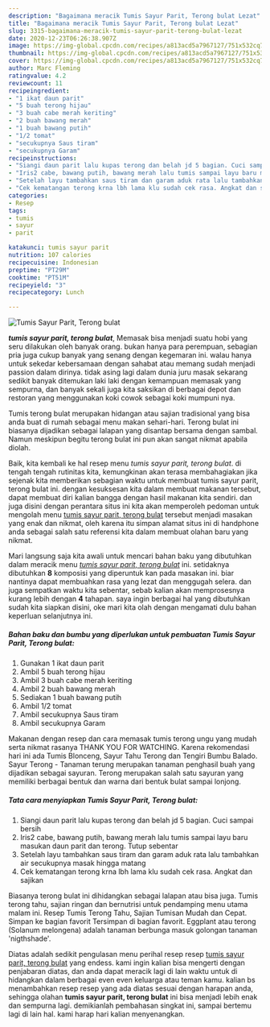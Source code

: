 ```yaml
---
description: "Bagaimana meracik Tumis Sayur Parit, Terong bulat Lezat"
title: "Bagaimana meracik Tumis Sayur Parit, Terong bulat Lezat"
slug: 3315-bagaimana-meracik-tumis-sayur-parit-terong-bulat-lezat
date: 2020-12-23T06:26:38.907Z
image: https://img-global.cpcdn.com/recipes/a813acd5a7967127/751x532cq70/tumis-sayur-parit-terong-bulat-foto-resep-utama.jpg
thumbnail: https://img-global.cpcdn.com/recipes/a813acd5a7967127/751x532cq70/tumis-sayur-parit-terong-bulat-foto-resep-utama.jpg
cover: https://img-global.cpcdn.com/recipes/a813acd5a7967127/751x532cq70/tumis-sayur-parit-terong-bulat-foto-resep-utama.jpg
author: Marc Fleming
ratingvalue: 4.2
reviewcount: 11
recipeingredient:
- "1 ikat daun parit"
- "5 buah terong hijau"
- "3 buah cabe merah keriting"
- "2 buah bawang merah"
- "1 buah bawang putih"
- "1/2 tomat"
- "secukupnya Saus tiram"
- "secukupnya Garam"
recipeinstructions:
- "Siangi daun parit lalu kupas terong dan belah jd 5 bagian. Cuci sampai bersih"
- "Iris2 cabe, bawang putih, bawang merah lalu tumis sampai layu baru masukan daun parit dan terong. Tutup sebentar"
- "Setelah layu tambahkan saus tiram dan garam aduk rata lalu tambahkan air secukupnya masak hingga matang"
- "Cek kematangan terong krna lbh lama klu sudah cek rasa. Angkat dan sajikan"
categories:
- Resep
tags:
- tumis
- sayur
- parit

katakunci: tumis sayur parit 
nutrition: 107 calories
recipecuisine: Indonesian
preptime: "PT29M"
cooktime: "PT51M"
recipeyield: "3"
recipecategory: Lunch

---
```



![Tumis Sayur Parit, Terong bulat](https://img-global.cpcdn.com/recipes/a813acd5a7967127/751x532cq70/tumis-sayur-parit-terong-bulat-foto-resep-utama.jpg)

<b><i>tumis sayur parit, terong bulat</i></b>, Memasak bisa menjadi suatu hobi yang seru dilakukan oleh banyak orang. bukan hanya para perempuan, sebagian pria juga cukup banyak yang senang dengan kegemaran ini. walau hanya untuk sekedar kebersamaan dengan sahabat atau memang sudah menjadi passion dalam dirinya. tidak asing lagi dalam dunia juru masak sekarang sedikit banyak ditemukan laki laki dengan kemampuan memasak yang sempurna, dan banyak sekali juga kita saksikan di berbagai depot dan restoran yang menggunakan koki cowok sebagai koki mumpuni nya.

Tumis terong bulat merupakan hidangan atau sajian tradisional yang bisa anda buat di rumah sebagai menu makan sehari-hari. Terong bulat ini biasanya dijadikan sebagai lalapan yang disantap bersama dengan sambal. Namun meskipun begitu terong bulat ini pun akan sangat nikmat apabila diolah.

Baik, kita kembali ke hal resep menu <i>tumis sayur parit, terong bulat</i>. di tengah tengah rutinitas kita, kemungkinan akan terasa membahagiakan jika sejenak kita memberikan sebagian waktu untuk membuat tumis sayur parit, terong bulat ini. dengan kesuksesan kita dalam membuat makanan tersebut, dapat membuat diri kalian bangga dengan hasil makanan kita sendiri. dan juga disini dengan perantara situs ini kita akan memperoleh pedoman untuk mengolah menu <u>tumis sayur parit, terong bulat</u> tersebut menjadi masakan yang enak dan nikmat, oleh karena itu simpan alamat situs ini di handphone anda sebagai salah satu referensi kita dalam membuat olahan baru yang nikmat.


Mari langsung saja kita awali untuk mencari bahan baku yang dibutuhkan dalam meracik menu <u><i>tumis sayur parit, terong bulat</i></u> ini. setidaknya dibutuhkan <b>8</b> komposisi yang diperuntuk kan pada masakan ini. biar nantinya dapat membuahkan rasa yang lezat dan menggugah selera. dan juga sempatkan waktu kita sebentar, sebab kalian akan memprosesnya kurang lebih dengan <b>4</b> tahapan. saya ingin berbagai hal yang dibutuhkan sudah kita siapkan disini, oke mari kita olah dengan mengamati dulu bahan keperluan selanjutnya ini.

<!--inarticleads1-->

##### Bahan baku dan bumbu yang diperlukan untuk pembuatan Tumis Sayur Parit, Terong bulat:

1. Gunakan 1 ikat daun parit
1. Ambil 5 buah terong hijau
1. Ambil 3 buah cabe merah keriting
1. Ambil 2 buah bawang merah
1. Sediakan 1 buah bawang putih
1. Ambil 1/2 tomat
1. Ambil secukupnya Saus tiram
1. Ambil secukupnya Garam


Makanan dengan resep dan cara memasak tumis terong ungu yang mudah serta nikmat rasanya THANK YOU FOR WATCHING. Karena rekomendasi hari ini ada Tumis Blonceng, Sayur Tahu Terong dan Tengiri Bumbu Balado. Sayur Terong - Tanaman terung merupakan tanaman penghasil buah yang dijadikan sebagai sayuran. Terong merupakan salah satu sayuran yang memiliki berbagai bentuk dan warna dari bentuk bulat sampai lonjong. 

<!--inarticleads2-->

##### Tata cara menyiapkan Tumis Sayur Parit, Terong bulat:

1. Siangi daun parit lalu kupas terong dan belah jd 5 bagian. Cuci sampai bersih
1. Iris2 cabe, bawang putih, bawang merah lalu tumis sampai layu baru masukan daun parit dan terong. Tutup sebentar
1. Setelah layu tambahkan saus tiram dan garam aduk rata lalu tambahkan air secukupnya masak hingga matang
1. Cek kematangan terong krna lbh lama klu sudah cek rasa. Angkat dan sajikan


Biasanya terong bulat ini dihidangkan sebagai lalapan atau bisa juga. Tumis terong tahu, sajian ringan dan bernutrisi untuk pendamping menu utama malam ini. Resep Tumis Terong Tahu, Sajian Tumisan Mudah dan Cepat. Simpan ke bagian favorit Tersimpan di bagian favorit. Eggplant atau terong (Solanum melongena) adalah tanaman berbunga masuk golongan tanaman &#39;nigthshade&#39;. 

Diatas adalah sedikit pengulasan menu perihal resep resep <u>tumis sayur parit, terong bulat</u> yang endess. kami ingin kalian bisa mengerti dengan penjabaran diatas, dan anda dapat meracik lagi di lain waktu untuk di hidangkan dalam berbagai even even keluarga atau teman kamu. kalian bs menambahkan resep resep yang ada diatas sesuai dengan harapan anda, sehingga olahan <b>tumis sayur parit, terong bulat</b> ini bisa menjadi lebih enak dan sempurna lagi. demikianlah pembahasan singkat ini, sampai bertemu lagi di lain hal. kami harap hari kalian menyenangkan.
